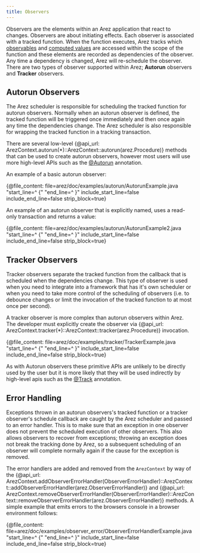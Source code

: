```yaml
---
title: Observers
---
```


Observers are the elements within an Arez application that react to changes. Observers are about
initiating effects. Each observer is associated with a tracked function. When the function executes,
Arez tracks which [observables](observables.md) and [computed values](computed_values.md) are accessed
within the scope of the function and these elements are recorded as dependencies of the observer. Any
time a dependency is changed, Arez will re-schedule the observer. There are two types of observer
supported within Arez; **Autorun** observers and **Tracker** observers.

## Autorun Observers

The Arez scheduler is responsible for scheduling the tracked function for autorun observers. Normally when
an autorun observer is defined, the tracked function will be triggered once immediately and then once again
any time the dependencies change. The Arez scheduler is also responsible for wrapping the tracked function in a
tracking transaction.

There are several low-level {@api_url: ArezContext.autorun(*)::ArezContext::autorun(arez.Procedure)}
methods that can be used to create autorun observers, however most users will use more high-level APIs such as
the [@Autorun](at_autorun.md) annotation.

An example of a basic autorun observer:

{@file_content: file=arez/doc/examples/autorun/AutorunExample.java "start_line=^  {" "end_line=^  }" include_start_line=false include_end_line=false strip_block=true}

An example of an autorun observer that is explicitly named, uses a read-only transaction and returns a value:

{@file_content: file=arez/doc/examples/autorun/AutorunExample2.java "start_line=^  {" "end_line=^  }" include_start_line=false include_end_line=false strip_block=true}

## Tracker Observers

Tracker observers separate the tracked function from the callback that is scheduled when the dependencies
change. This type of observer is used when you need to integrate into a framework that has it's own scheduler
or when you need to take more control of the scheduling of observers (i.e. to debounce changes or limit the
invocation of the tracked function to at most once per second).

A tracker observer is more complex than autorun observers within Arez. The developer must explicitly create
the observer via {@api_url: ArezContext.tracker(*)::ArezContext::tracker(arez.Procedure)}
invocation.

{@file_content: file=arez/doc/examples/tracker/TrackerExample.java "start_line=^  {" "end_line=^  }" include_start_line=false include_end_line=false strip_block=true}

As with Autorun observers these primitive APIs are unlikely to be directly used by the user but it is more likely
that they will be used indirectly by high-level apis such as the [@Track](at_track.md) annotation.

## Error Handling

Exceptions thrown in an autorun observers's tracked function or a tracker observer's schedule callback are caught by
the Arez scheduler and passed to an error handler. This is to make sure that an exception in one observer does not
prevent the scheduled execution of other observers. This also allows observers to recover from exceptions; throwing
an exception does not break the tracking done by Arez, so a subsequent scheduling of an observer will complete
normally again if the cause for the exception is removed.

The error handlers are added and removed from the `ArezContext` by way of the {@api_url: ArezContext.addObserverErrorHandler(ObserverErrorHandler)::ArezContext::addObserverErrorHandler(arez.ObserverErrorHandler)}
and {@api_url: ArezContext.removeObserverErrorHandler(ObserverErrorHandler)::ArezContext::removeObserverErrorHandler(arez.ObserverErrorHandler)}
methods. A simple example that emits errors to the browsers console in a browser environment follows:

{@file_content: file=arez/doc/examples/observer_error/ObserverErrorHandlerExample.java "start_line=^  {" "end_line=^  }" include_start_line=false include_end_line=false strip_block=true}

